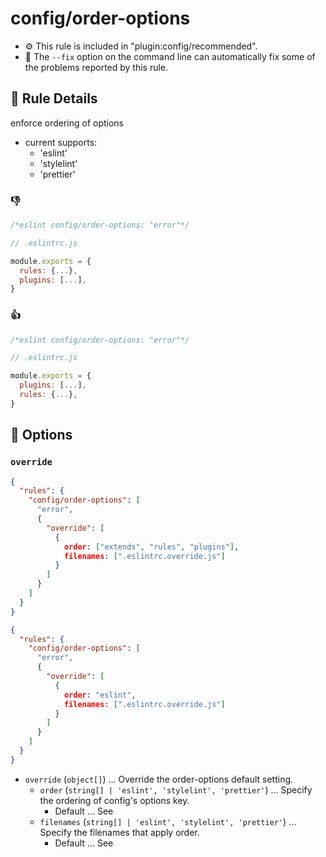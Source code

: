 # config/order-options

- ⚙️ This rule is included in "plugin:config/recommended".
- 🔧 The `--fix` option on the command line can automatically fix some of the problems reported by this rule.

## 📖 Rule Details

enforce ordering of options

- current supports:
  - 'eslint'
  - 'stylelint'
  - 'prettier'

### 👎

```js
/*eslint config/order-options: "error"*/

// .eslintrc.js

module.exports = {
  rules: {...},
  plugins: [...],
}

```

### 👍

```js
/*eslint config/order-options: "error"*/

// .eslintrc.js

module.exports = {
  plugins: [...],
  rules: {...},
}
```

## 🔧 Options

### `override`

```json
{
  "rules": {
    "config/order-options": [
      "error",
      {
        "override": [
          {
            order: ["extends", "rules", "plugins"],
            filenames: [".eslintrc.override.js"]
          }
        ]
      }
    ]
  }
}

{
  "rules": {
    "config/order-options": [
      "error",
      {
        "override": [
          {
            order: "eslint",
            filenames: [".eslintrc.override.js"]
          }
        ]
      }
    ]
  }
}
```

- `override` (`object[]`) ... Override the order-options default setting.
  - `order` (`string[] | 'eslint', 'stylelint', 'prettier'`) ... Specify the ordering of config's options key.
    - Default ... See [](https://github.com/tyankatsu0105/eslint-plugin-config/blob/master/lib/util/configOptionKeys.ts)
  - `filenames` (`string[] | 'eslint', 'stylelint', 'prettier'`) ... Specify the filenames that apply order.
    - Default ... See [](https://github.com/tyankatsu0105/eslint-plugin-config/blob/master/lib/util/configFilenames.ts)
